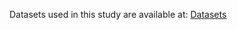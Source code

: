 Datasets used in this study are available at: <a target="_blank" href="https://drive.google.com/drive/folders/13UHJko_QJLUMlhgL222oxXiTEZaFia3z">Datasets</a>
